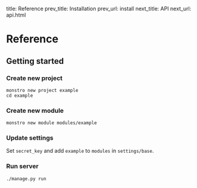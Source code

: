 title:      Reference
prev_title: Installation
prev_url:   install
next_title: API
next_url:   api.html


# Reference #

## Getting started ##

### Create new project ###
```
monstro new project example
cd example
```

### Create new module ###
```
monstro new module modules/example
```

### Update settings ###
Set `secret_key` and add `example` to `modules` in `settings/base`.

### Run server ###
```
./manage.py run
```
